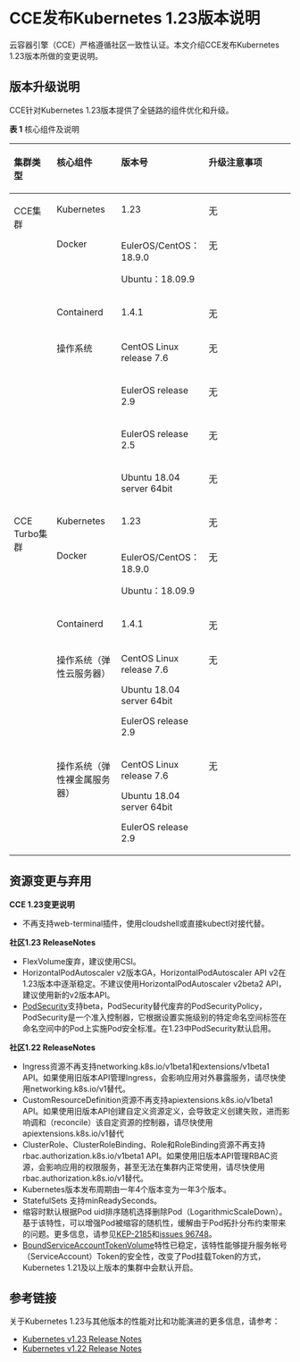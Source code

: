 # CCE发布Kubernetes 1.23版本说明<a name="cce_10_0468"></a>

云容器引擎（CCE）严格遵循社区一致性认证。本文介绍CCE发布Kubernetes 1.23版本所做的变更说明。

## 版本升级说明<a name="zh-cn_topic_0000001212381758_section1323276466"></a>

CCE针对Kubernetes 1.23版本提供了全链路的组件优化和升级。

**表 1**  核心组件及说明

<a name="zh-cn_topic_0000001212381758_table155741450207"></a>
<table><thead align="left"><tr id="zh-cn_topic_0000001212381758_row155743501202"><th class="cellrowborder" valign="top" width="15.518448155184483%" id="mcps1.2.5.1.1"><p id="zh-cn_topic_0000001212381758_p53290168478"><a name="zh-cn_topic_0000001212381758_p53290168478"></a><a name="zh-cn_topic_0000001212381758_p53290168478"></a>集群类型</p>
</th>
<th class="cellrowborder" valign="top" width="23.127687231276873%" id="mcps1.2.5.1.2"><p id="zh-cn_topic_0000001212381758_p175741050209"><a name="zh-cn_topic_0000001212381758_p175741050209"></a><a name="zh-cn_topic_0000001212381758_p175741050209"></a>核心组件</p>
</th>
<th class="cellrowborder" valign="top" width="28.537146285371463%" id="mcps1.2.5.1.3"><p id="zh-cn_topic_0000001212381758_p157416501403"><a name="zh-cn_topic_0000001212381758_p157416501403"></a><a name="zh-cn_topic_0000001212381758_p157416501403"></a>版本号</p>
</th>
<th class="cellrowborder" valign="top" width="32.816718328167184%" id="mcps1.2.5.1.4"><p id="zh-cn_topic_0000001212381758_p657425016011"><a name="zh-cn_topic_0000001212381758_p657425016011"></a><a name="zh-cn_topic_0000001212381758_p657425016011"></a>升级注意事项</p>
</th>
</tr>
</thead>
<tbody><tr id="zh-cn_topic_0000001212381758_row357411506015"><td class="cellrowborder" rowspan="7" valign="top" width="15.518448155184483%" headers="mcps1.2.5.1.1 "><p id="zh-cn_topic_0000001212381758_p15329181615474"><a name="zh-cn_topic_0000001212381758_p15329181615474"></a><a name="zh-cn_topic_0000001212381758_p15329181615474"></a>CCE集群</p>
</td>
<td class="cellrowborder" valign="top" width="23.127687231276873%" headers="mcps1.2.5.1.2 "><p id="zh-cn_topic_0000001212381758_p15741450109"><a name="zh-cn_topic_0000001212381758_p15741450109"></a><a name="zh-cn_topic_0000001212381758_p15741450109"></a>Kubernetes</p>
</td>
<td class="cellrowborder" valign="top" width="28.537146285371463%" headers="mcps1.2.5.1.3 "><p id="zh-cn_topic_0000001212381758_p1857416501305"><a name="zh-cn_topic_0000001212381758_p1857416501305"></a><a name="zh-cn_topic_0000001212381758_p1857416501305"></a>1.23</p>
</td>
<td class="cellrowborder" valign="top" width="32.816718328167184%" headers="mcps1.2.5.1.4 "><p id="zh-cn_topic_0000001212381758_p4574250009"><a name="zh-cn_topic_0000001212381758_p4574250009"></a><a name="zh-cn_topic_0000001212381758_p4574250009"></a>无</p>
</td>
</tr>
<tr id="zh-cn_topic_0000001212381758_row18141164895219"><td class="cellrowborder" valign="top" headers="mcps1.2.5.1.1 "><p id="zh-cn_topic_0000001212381758_p18141848105216"><a name="zh-cn_topic_0000001212381758_p18141848105216"></a><a name="zh-cn_topic_0000001212381758_p18141848105216"></a>Docker</p>
</td>
<td class="cellrowborder" valign="top" headers="mcps1.2.5.1.2 "><p id="zh-cn_topic_0000001212381758_p9141184815214"><a name="zh-cn_topic_0000001212381758_p9141184815214"></a><a name="zh-cn_topic_0000001212381758_p9141184815214"></a>EulerOS/CentOS：18.9.0</p>
<p id="zh-cn_topic_0000001212381758_p9790113195019"><a name="zh-cn_topic_0000001212381758_p9790113195019"></a><a name="zh-cn_topic_0000001212381758_p9790113195019"></a>Ubuntu：18.09.9</p>
</td>
<td class="cellrowborder" valign="top" headers="mcps1.2.5.1.3 "><p id="zh-cn_topic_0000001212381758_p19469152035512"><a name="zh-cn_topic_0000001212381758_p19469152035512"></a><a name="zh-cn_topic_0000001212381758_p19469152035512"></a>无</p>
</td>
</tr>
<tr id="zh-cn_topic_0000001212381758_row62151598506"><td class="cellrowborder" valign="top" headers="mcps1.2.5.1.1 "><p id="zh-cn_topic_0000001212381758_p139911405110"><a name="zh-cn_topic_0000001212381758_p139911405110"></a><a name="zh-cn_topic_0000001212381758_p139911405110"></a>Containerd</p>
</td>
<td class="cellrowborder" valign="top" headers="mcps1.2.5.1.2 "><p id="zh-cn_topic_0000001212381758_p839919495110"><a name="zh-cn_topic_0000001212381758_p839919495110"></a><a name="zh-cn_topic_0000001212381758_p839919495110"></a>1.4.1</p>
</td>
<td class="cellrowborder" valign="top" headers="mcps1.2.5.1.3 "><p id="zh-cn_topic_0000001212381758_p1839914135115"><a name="zh-cn_topic_0000001212381758_p1839914135115"></a><a name="zh-cn_topic_0000001212381758_p1839914135115"></a>无</p>
</td>
</tr>
<tr id="zh-cn_topic_0000001212381758_row20122846135210"><td class="cellrowborder" rowspan="4" valign="top" headers="mcps1.2.5.1.1 "><p id="zh-cn_topic_0000001212381758_p1512213462520"><a name="zh-cn_topic_0000001212381758_p1512213462520"></a><a name="zh-cn_topic_0000001212381758_p1512213462520"></a>操作系统</p>
</td>
<td class="cellrowborder" valign="top" headers="mcps1.2.5.1.2 "><p id="zh-cn_topic_0000001212381758_p11122134655210"><a name="zh-cn_topic_0000001212381758_p11122134655210"></a><a name="zh-cn_topic_0000001212381758_p11122134655210"></a>CentOS Linux release 7.6</p>
</td>
<td class="cellrowborder" valign="top" headers="mcps1.2.5.1.3 "><p id="zh-cn_topic_0000001212381758_p2122184611526"><a name="zh-cn_topic_0000001212381758_p2122184611526"></a><a name="zh-cn_topic_0000001212381758_p2122184611526"></a>无</p>
</td>
</tr>
<tr id="zh-cn_topic_0000001212381758_row234011112134"><td class="cellrowborder" valign="top" headers="mcps1.2.5.1.1 "><p id="zh-cn_topic_0000001212381758_p10341111161310"><a name="zh-cn_topic_0000001212381758_p10341111161310"></a><a name="zh-cn_topic_0000001212381758_p10341111161310"></a>EulerOS release 2.9</p>
</td>
<td class="cellrowborder" valign="top" headers="mcps1.2.5.1.2 "><p id="zh-cn_topic_0000001212381758_p2034111113134"><a name="zh-cn_topic_0000001212381758_p2034111113134"></a><a name="zh-cn_topic_0000001212381758_p2034111113134"></a>无</p>
</td>
</tr>
<tr id="zh-cn_topic_0000001212381758_row1415162785517"><td class="cellrowborder" valign="top" headers="mcps1.2.5.1.1 "><p id="zh-cn_topic_0000001212381758_p215152755511"><a name="zh-cn_topic_0000001212381758_p215152755511"></a><a name="zh-cn_topic_0000001212381758_p215152755511"></a>EulerOS release 2.5</p>
</td>
<td class="cellrowborder" valign="top" headers="mcps1.2.5.1.2 "><p id="zh-cn_topic_0000001212381758_p1036022555516"><a name="zh-cn_topic_0000001212381758_p1036022555516"></a><a name="zh-cn_topic_0000001212381758_p1036022555516"></a>无</p>
</td>
</tr>
<tr id="zh-cn_topic_0000001212381758_row1656414245556"><td class="cellrowborder" valign="top" headers="mcps1.2.5.1.1 "><p id="zh-cn_topic_0000001212381758_p17565124165517"><a name="zh-cn_topic_0000001212381758_p17565124165517"></a><a name="zh-cn_topic_0000001212381758_p17565124165517"></a>Ubuntu 18.04 server 64bit</p>
</td>
<td class="cellrowborder" valign="top" headers="mcps1.2.5.1.2 "><p id="zh-cn_topic_0000001212381758_p113601325155511"><a name="zh-cn_topic_0000001212381758_p113601325155511"></a><a name="zh-cn_topic_0000001212381758_p113601325155511"></a>无</p>
</td>
</tr>
<tr id="zh-cn_topic_0000001212381758_row115743505013"><td class="cellrowborder" rowspan="5" valign="top" width="15.518448155184483%" headers="mcps1.2.5.1.1 "><p id="zh-cn_topic_0000001212381758_p232914164473"><a name="zh-cn_topic_0000001212381758_p232914164473"></a><a name="zh-cn_topic_0000001212381758_p232914164473"></a>CCE Turbo集群</p>
</td>
<td class="cellrowborder" valign="top" width="23.127687231276873%" headers="mcps1.2.5.1.2 "><p id="zh-cn_topic_0000001212381758_p13574105017010"><a name="zh-cn_topic_0000001212381758_p13574105017010"></a><a name="zh-cn_topic_0000001212381758_p13574105017010"></a>Kubernetes</p>
</td>
<td class="cellrowborder" valign="top" width="28.537146285371463%" headers="mcps1.2.5.1.3 "><p id="zh-cn_topic_0000001212381758_p65748508018"><a name="zh-cn_topic_0000001212381758_p65748508018"></a><a name="zh-cn_topic_0000001212381758_p65748508018"></a>1.23</p>
</td>
<td class="cellrowborder" valign="top" width="32.816718328167184%" headers="mcps1.2.5.1.4 "><p id="zh-cn_topic_0000001212381758_p155744507011"><a name="zh-cn_topic_0000001212381758_p155744507011"></a><a name="zh-cn_topic_0000001212381758_p155744507011"></a>无</p>
</td>
</tr>
<tr id="zh-cn_topic_0000001212381758_row11789592554"><td class="cellrowborder" valign="top" headers="mcps1.2.5.1.1 "><p id="zh-cn_topic_0000001212381758_p47985985513"><a name="zh-cn_topic_0000001212381758_p47985985513"></a><a name="zh-cn_topic_0000001212381758_p47985985513"></a>Docker</p>
</td>
<td class="cellrowborder" valign="top" headers="mcps1.2.5.1.2 "><p id="zh-cn_topic_0000001212381758_p15914171311536"><a name="zh-cn_topic_0000001212381758_p15914171311536"></a><a name="zh-cn_topic_0000001212381758_p15914171311536"></a>EulerOS/CentOS：18.9.0</p>
<p id="zh-cn_topic_0000001212381758_p139141013135315"><a name="zh-cn_topic_0000001212381758_p139141013135315"></a><a name="zh-cn_topic_0000001212381758_p139141013135315"></a>Ubuntu：18.09.9</p>
</td>
<td class="cellrowborder" valign="top" headers="mcps1.2.5.1.3 "><p id="zh-cn_topic_0000001212381758_p191831128185517"><a name="zh-cn_topic_0000001212381758_p191831128185517"></a><a name="zh-cn_topic_0000001212381758_p191831128185517"></a>无</p>
</td>
</tr>
<tr id="zh-cn_topic_0000001212381758_row45741250801"><td class="cellrowborder" valign="top" headers="mcps1.2.5.1.1 "><p id="zh-cn_topic_0000001212381758_p5101192295316"><a name="zh-cn_topic_0000001212381758_p5101192295316"></a><a name="zh-cn_topic_0000001212381758_p5101192295316"></a>Containerd</p>
</td>
<td class="cellrowborder" valign="top" headers="mcps1.2.5.1.2 "><p id="zh-cn_topic_0000001212381758_p3100822105319"><a name="zh-cn_topic_0000001212381758_p3100822105319"></a><a name="zh-cn_topic_0000001212381758_p3100822105319"></a>1.4.1</p>
</td>
<td class="cellrowborder" valign="top" headers="mcps1.2.5.1.3 "><p id="zh-cn_topic_0000001212381758_p218362812559"><a name="zh-cn_topic_0000001212381758_p218362812559"></a><a name="zh-cn_topic_0000001212381758_p218362812559"></a>无</p>
</td>
</tr>
<tr id="zh-cn_topic_0000001212381758_row857455010018"><td class="cellrowborder" valign="top" headers="mcps1.2.5.1.1 "><p id="zh-cn_topic_0000001212381758_p1199122212532"><a name="zh-cn_topic_0000001212381758_p1199122212532"></a><a name="zh-cn_topic_0000001212381758_p1199122212532"></a>操作系统（弹性云服务器）</p>
</td>
<td class="cellrowborder" valign="top" headers="mcps1.2.5.1.2 "><p id="zh-cn_topic_0000001212381758_p1898422195312"><a name="zh-cn_topic_0000001212381758_p1898422195312"></a><a name="zh-cn_topic_0000001212381758_p1898422195312"></a>CentOS Linux release 7.6</p>
<p id="zh-cn_topic_0000001212381758_p125615545549"><a name="zh-cn_topic_0000001212381758_p125615545549"></a><a name="zh-cn_topic_0000001212381758_p125615545549"></a>Ubuntu 18.04 server 64bit</p>
<p id="zh-cn_topic_0000001212381758_p168017277139"><a name="zh-cn_topic_0000001212381758_p168017277139"></a><a name="zh-cn_topic_0000001212381758_p168017277139"></a>EulerOS release 2.9</p>
</td>
<td class="cellrowborder" valign="top" headers="mcps1.2.5.1.3 "><p id="zh-cn_topic_0000001212381758_p1341042914552"><a name="zh-cn_topic_0000001212381758_p1341042914552"></a><a name="zh-cn_topic_0000001212381758_p1341042914552"></a>无</p>
</td>
</tr>
<tr id="zh-cn_topic_0000001212381758_row107813265418"><td class="cellrowborder" valign="top" headers="mcps1.2.5.1.1 "><p id="zh-cn_topic_0000001212381758_p7781729546"><a name="zh-cn_topic_0000001212381758_p7781729546"></a><a name="zh-cn_topic_0000001212381758_p7781729546"></a>操作系统（弹性裸金属服务器）</p>
</td>
<td class="cellrowborder" valign="top" headers="mcps1.2.5.1.2 "><p id="zh-cn_topic_0000001212381758_p35751818245"><a name="zh-cn_topic_0000001212381758_p35751818245"></a><a name="zh-cn_topic_0000001212381758_p35751818245"></a>CentOS Linux release 7.6</p>
<p id="zh-cn_topic_0000001212381758_p14575380249"><a name="zh-cn_topic_0000001212381758_p14575380249"></a><a name="zh-cn_topic_0000001212381758_p14575380249"></a>Ubuntu 18.04 server 64bit</p>
<p id="zh-cn_topic_0000001212381758_p193557201107"><a name="zh-cn_topic_0000001212381758_p193557201107"></a><a name="zh-cn_topic_0000001212381758_p193557201107"></a>EulerOS release 2.9</p>
</td>
<td class="cellrowborder" valign="top" headers="mcps1.2.5.1.3 "><p id="zh-cn_topic_0000001212381758_p441072920559"><a name="zh-cn_topic_0000001212381758_p441072920559"></a><a name="zh-cn_topic_0000001212381758_p441072920559"></a>无</p>
</td>
</tr>
</tbody>
</table>

## 资源变更与弃用<a name="zh-cn_topic_0000001212381758_zh-cn_topic_0000001072975092_section51381161799"></a>

**CCE 1.23变更说明**

-   不再支持web-terminal插件，使用cloudshell或直接kubectl对接代替。

**社区1.23 ReleaseNotes**

-   FlexVolume废弃，建议使用CSI。
-   HorizontalPodAutoscaler v2版本GA，HorizontalPodAutoscaler API v2在1.23版本中逐渐稳定。不建议使用HorizontalPodAutoscaler v2beta2 API，建议使用新的v2版本API。
-   [PodSecurity](https://kubernetes.io/docs/concepts/security/pod-security-admission/)支持beta，PodSecurity替代废弃的PodSecurityPolicy，PodSecurity是一个准入控制器，它根据设置实施级别的特定命名空间标签在命名空间中的Pod上实施Pod安全标准。在1.23中PodSecurity默认启用。

**社区1.22 ReleaseNotes**

-   Ingress资源不再支持networking.k8s.io/v1beta1和extensions/v1beta1 API。如果使用旧版本API管理Ingress，会影响应用对外暴露服务，请尽快使用networking.k8s.io/v1替代。
-   CustomResourceDefinition资源不再支持apiextensions.k8s.io/v1beta1 API。如果使用旧版本API创建自定义资源定义，会导致定义创建失败，进而影响调和（reconcile）该自定资源的控制器，请尽快使用apiextensions.k8s.io/v1替代
-   ClusterRole、ClusterRoleBinding、Role和RoleBinding资源不再支持rbac.authorization.k8s.io/v1beta1 API。如果使用旧版本API管理RBAC资源，会影响应用的权限服务，甚至无法在集群内正常使用，请尽快使用rbac.authorization.k8s.io/v1替代。
-   Kubernetes版本发布周期由一年4个版本变为一年3个版本。
-   StatefulSets 支持minReadySeconds。
-   缩容时默认根据Pod uid排序随机选择删除Pod（LogarithmicScaleDown）。基于该特性，可以增强Pod被缩容的随机性，缓解由于Pod拓扑分布约束带来的问题。更多信息，请参见[KEP-2185](https://github.com/kubernetes/enhancements/tree/master/keps/sig-apps/2185-random-pod-select-on-replicaset-downscale)和[issues 96748](https://github.com/kubernetes/kubernetes/issues/96748?spm=a2c4g.11186623.0.0.1de23edc3yorUN)。
-   [BoundServiceAccountTokenVolume](https://kubernetes.io/zh-cn/docs/reference/access-authn-authz/service-accounts-admin/#bound-service-account-token-volume)特性已稳定，该特性能够提升服务帐号（ServiceAccount）Token的安全性，改变了Pod挂载Token的方式，Kubernetes 1.21及以上版本的集群中会默认开启。

## 参考链接<a name="zh-cn_topic_0000001212381758_zh-cn_topic_0000001072975092_zh-cn_topic_0261805759_zh-cn_topic_0261793154_section1272182810583"></a>

关于Kubernetes 1.23与其他版本的性能对比和功能演进的更多信息，请参考：

-   [Kubernetes v1.23 Release Notes](https://github.com/kubernetes/kubernetes/blob/master/CHANGELOG/CHANGELOG-1.23.md)
-   [Kubernetes v1.22 Release Notes](https://github.com/kubernetes/kubernetes/blob/master/CHANGELOG/CHANGELOG-1.22.md)

